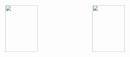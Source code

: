<img src="https://github-readme-stats.vercel.app/api?username=Graeme22&show_icons=true&count_private=true&include_all_commits=true" align="left" width="45%" height="150px"/>
<img src="https://github-readme-stats.vercel.app/api/top-langs?username=Graeme22&langs_count=8&hide=Jupyter%20Notebook,Vim%20script&layout=compact" align="right" width="45%" height="150px"/>

